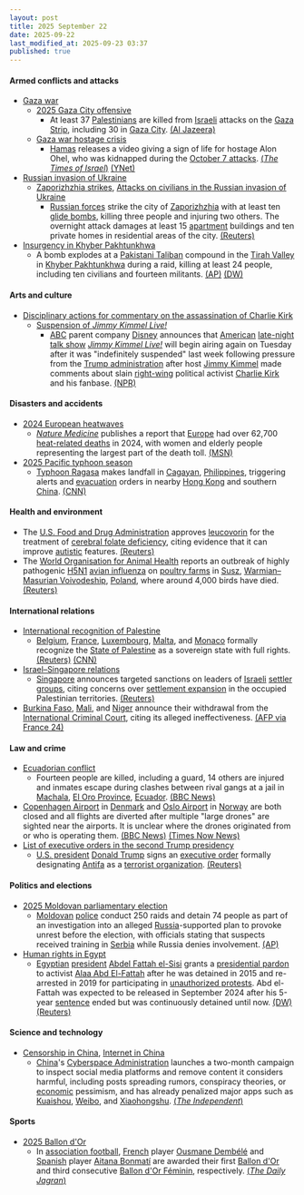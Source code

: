 ```yaml
---
layout: post
title: 2025 September 22
date: 2025-09-22
last_modified_at: 2025-09-23 03:37
published: true
---
```



#### Armed conflicts and attacks

* [Gaza war](https://en.wikipedia.org/wiki/Gaza_war "Gaza war")
  * [2025 Gaza City offensive](https://en.wikipedia.org/wiki/2025_Gaza_City_offensive "2025 Gaza City offensive")
    * At least 37 [Palestinians](https://en.wikipedia.org/wiki/Palestinians "Palestinians") are killed from [Israeli](https://en.wikipedia.org/wiki/IDF "IDF") attacks on the [Gaza Strip](https://en.wikipedia.org/wiki/Gaza_Strip "Gaza Strip"), including 30 in [Gaza City](https://en.wikipedia.org/wiki/Gaza_City "Gaza City"). [(Al Jazeera)](https://www.aljazeera.com/news/liveblog/2025/9/22/live-israel-keeps-pummeling-gaza-as-support-grows-for-palestinian-state)
  * [Gaza war hostage crisis](https://en.wikipedia.org/wiki/Gaza_war_hostage_crisis "Gaza war hostage crisis")
    * [Hamas](https://en.wikipedia.org/wiki/Hamas "Hamas") releases a video giving a sign of life for hostage Alon Ohel, who was kidnapped during the [October 7 attacks](https://en.wikipedia.org/wiki/October_7_attacks "October 7 attacks"). [(*The Times of Israel*)](https://www.timesofisrael.com/liveblog_entry/hamas-releases-propaganda-video-of-hostage-alon-ohel/) [(YNet)](https://www.ynetnews.com/article/hyzolcajgx)
* [Russian invasion of Ukraine](https://en.wikipedia.org/wiki/Russian_invasion_of_Ukraine "Russian invasion of Ukraine")
  * [Zaporizhzhia strikes](https://en.wikipedia.org/wiki/Zaporizhzhia_strikes_%282022%E2%80%93present%29 "Zaporizhzhia strikes (2022–present)"), [Attacks on civilians in the Russian invasion of Ukraine](https://en.wikipedia.org/wiki/Attacks_on_civilians_in_the_Russian_invasion_of_Ukraine "Attacks on civilians in the Russian invasion of Ukraine")
    * [Russian forces](https://en.wikipedia.org/wiki/Russian_Armed_Forces "Russian Armed Forces") strike the city of [Zaporizhzhia](https://en.wikipedia.org/wiki/Zaporizhzhia "Zaporizhzhia") with at least ten [glide bombs](https://en.wikipedia.org/wiki/Glide_bomb "Glide bomb"), killing three people and injuring two others. The overnight attack damages at least 15 [apartment](https://en.wikipedia.org/wiki/Apartment "Apartment") buildings and ten private homes in residential areas of the city. [(Reuters)](https://www.reuters.com/world/europe/russian-attack-zaporizhzhia-kills-three-governor-says-2025-09-22/)
* [Insurgency in Khyber Pakhtunkhwa](https://en.wikipedia.org/wiki/Insurgency_in_Khyber_Pakhtunkhwa "Insurgency in Khyber Pakhtunkhwa")
  * A bomb explodes at a [Pakistani Taliban](https://en.wikipedia.org/wiki/Pakistani_Taliban "Pakistani Taliban") compound in the [Tirah Valley](https://en.wikipedia.org/wiki/Tirah_Valley "Tirah Valley") in [Khyber Pakhtunkhwa](https://en.wikipedia.org/wiki/Khyber_Pakhtunkhwa "Khyber Pakhtunkhwa") during a raid, killing at least 24 people, including ten civilians and fourteen militants. [(AP)](https://apnews.com/article/pakistan-explosion-stored-explosives-northwest-84d9838d6c3b7a6c3e0e07282406eaf8) [(DW)](https://www.dw.com/en/pakistan-more-than-20-killed-during-raid-in-border-region/a-74099053)

#### Arts and culture

* [Disciplinary actions for commentary on the assassination of Charlie Kirk](https://en.wikipedia.org/wiki/Disciplinary_actions_for_commentary_on_the_assassination_of_Charlie_Kirk "Disciplinary actions for commentary on the assassination of Charlie Kirk")
  * [Suspension of *Jimmy Kimmel Live!*](https://en.wikipedia.org/wiki/Suspension_of_Jimmy_Kimmel_Live%21 "Suspension of Jimmy Kimmel Live!")
    * [ABC](https://en.wikipedia.org/wiki/American_Broadcasting_Company "American Broadcasting Company") parent company [Disney](https://en.wikipedia.org/wiki/Disney "Disney") announces that [American](https://en.wikipedia.org/wiki/United_States "United States") [late-night talk show](https://en.wikipedia.org/wiki/Late-night_talk_show "Late-night talk show") *[Jimmy Kimmel Live!](https://en.wikipedia.org/wiki/Jimmy_Kimmel_Live%21 "Jimmy Kimmel Live!")* will begin airing again on Tuesday after it was "indefinitely suspended" last week following pressure from the [Trump administration](https://en.wikipedia.org/wiki/Trump_administration "Trump administration") after host [Jimmy Kimmel](https://en.wikipedia.org/wiki/Jimmy_Kimmel "Jimmy Kimmel") made comments about slain [right-wing](https://en.wikipedia.org/wiki/Right-wing_politics_in_the_United_States "Right-wing politics in the United States") political activist [Charlie Kirk](https://en.wikipedia.org/wiki/Charlie_Kirk "Charlie Kirk") and his fanbase. [(NPR)](https://www.npr.org/2025/09/22/nx-s1-5550330/jimmy-kimmel-back-suspended-disney-trump)

#### Disasters and accidents

* [2024 European heatwaves](https://en.wikipedia.org/wiki/2024_European_heatwaves "2024 European heatwaves")
  * *[Nature Medicine](https://en.wikipedia.org/wiki/Nature_Medicine "Nature Medicine")* publishes a report that [Europe](https://en.wikipedia.org/wiki/Europe "Europe") had over 62,700 [heat-related deaths](https://en.wikipedia.org/wiki/Heat_illness "Heat illness") in 2024, with women and elderly people representing the largest part of the death toll. [(MSN)](https://www.msn.com/en-ca/news/world/europe-had-over-62-700-heat-related-deaths-in-2024-report-finds/ar-AA1N4o9I?ocid=winp1taskbar&cvid=68d1703b64bc43a4ba75984e71c87ab4&ei=9)
* [2025 Pacific typhoon season](https://en.wikipedia.org/wiki/2025_Pacific_typhoon_season "2025 Pacific typhoon season")
  * [Typhoon Ragasa](https://en.wikipedia.org/wiki/Typhoon_Ragasa "Typhoon Ragasa") makes landfall in [Cagayan](https://en.wikipedia.org/wiki/Cagayan "Cagayan"), [Philippines](https://en.wikipedia.org/wiki/Philippines "Philippines"), triggering alerts and [evacuation](https://en.wikipedia.org/wiki/Emergency_evacuation "Emergency evacuation") orders in nearby [Hong Kong](https://en.wikipedia.org/wiki/Hong_Kong "Hong Kong") and southern [China](https://en.wikipedia.org/wiki/China "China"). [(CNN)](https://www.cnn.com/2025/09/22/asia/super-typhoon-ragasa-philippines-hong-kong-intl-hnk)

#### Health and environment

* The [U.S. Food and Drug Administration](https://en.wikipedia.org/wiki/U.S._Food_and_Drug_Administration "U.S. Food and Drug Administration") approves [leucovorin](https://en.wikipedia.org/wiki/Leucovorin "Leucovorin") for the treatment of [cerebral folate deficiency](https://en.wikipedia.org/wiki/Cerebral_folate_deficiency "Cerebral folate deficiency"), citing evidence that it can improve [autistic](https://en.wikipedia.org/wiki/Autism "Autism") features. [(Reuters)](https://www.reuters.com/business/healthcare-pharmaceuticals/fda-approves-drug-that-trump-due-suggest-autism-treatment-2025-09-22/)
* The [World Organisation for Animal Health](https://en.wikipedia.org/wiki/World_Organisation_for_Animal_Health "World Organisation for Animal Health") reports an outbreak of highly pathogenic [H5N1](https://en.wikipedia.org/wiki/H5N1 "H5N1") [avian influenza](https://en.wikipedia.org/wiki/Avian_influenza "Avian influenza") on [poultry farms](https://en.wikipedia.org/wiki/Poultry_farming "Poultry farming") in [Susz](https://en.wikipedia.org/wiki/Susz "Susz"), [Warmian–Masurian Voivodeship](https://en.wikipedia.org/wiki/Warmian%E2%80%93Masurian_Voivodeship "Warmian–Masurian Voivodeship"), [Poland](https://en.wikipedia.org/wiki/Poland "Poland"), where around 4,000 birds have died. [(Reuters)](https://www.reuters.com/business/healthcare-pharmaceuticals/poland-reports-bird-flu-outbreak-farms-north-woah-says-2025-09-22/)

#### International relations

* [International recognition of Palestine](https://en.wikipedia.org/wiki/International_recognition_of_Palestine "International recognition of Palestine")
  * [Belgium](https://en.wikipedia.org/wiki/Belgium "Belgium"), [France](https://en.wikipedia.org/wiki/France "France"), [Luxembourg](https://en.wikipedia.org/wiki/Luxembourg "Luxembourg"), [Malta](https://en.wikipedia.org/wiki/Malta "Malta"), and [Monaco](https://en.wikipedia.org/wiki/Monaco "Monaco") formally recognize the [State of Palestine](https://en.wikipedia.org/wiki/State_of_Palestine "State of Palestine") as a sovereign state with full rights. [(Reuters)](https://www.reuters.com/world/live-france-formally-recognize-palestinian-state-two-state-solution-summit-2025-09-22/) [(CNN)](https://www.cnn.com/world/live-news/israel-france-palestine-un-09-22-25#cmfvkmj4p0000356ob3dtalwh)
* [Israel–Singapore relations](https://en.wikipedia.org/wiki/Israel%E2%80%93Singapore_relations "Israel–Singapore relations")
  * [Singapore](https://en.wikipedia.org/wiki/Singapore "Singapore") announces targeted sanctions on leaders of [Israeli](https://en.wikipedia.org/wiki/Israel "Israel") [settler groups](https://en.wikipedia.org/wiki/Israeli_settlement "Israeli settlement"), citing concerns over [settlement expansion](https://en.wikipedia.org/wiki/Israeli_occupation_of_the_West_Bank "Israeli occupation of the West Bank") in the occupied Palestinian territories. [(Reuters)](https://www.reuters.com/world/asia-pacific/singapore-sanction-israeli-settler-leaders-supports-palestine-statehood-2025-09-22/)
* [Burkina Faso](https://en.wikipedia.org/wiki/Burkina_Faso "Burkina Faso"), [Mali](https://en.wikipedia.org/wiki/Mali "Mali"), and [Niger](https://en.wikipedia.org/wiki/Niger "Niger") announce their withdrawal from the [International Criminal Court](https://en.wikipedia.org/wiki/International_Criminal_Court "International Criminal Court"), citing its alleged ineffectiveness. [(AFP via France 24)](https://www.france24.com/en/africa/20250922-niger-mali-and-burkina-faso-icc-withdrawal)

#### Law and crime

* [Ecuadorian conflict](https://en.wikipedia.org/wiki/Ecuadorian_conflict_%282024%E2%80%93present%29 "Ecuadorian conflict (2024–present)")
  * Fourteen people are killed, including a guard, 14 others are injured and inmates escape during clashes between rival gangs at a jail in [Machala](https://en.wikipedia.org/wiki/Machala "Machala"), [El Oro Province](https://en.wikipedia.org/wiki/El_Oro_Province "El Oro Province"), [Ecuador](https://en.wikipedia.org/wiki/Ecuador "Ecuador"). [(BBC News)](https://www.bbc.com/news/articles/c4gkwdzld23o)
* [Copenhagen Airport](https://en.wikipedia.org/wiki/Copenhagen_Airport "Copenhagen Airport") in [Denmark](https://en.wikipedia.org/wiki/Denmark "Denmark") and [Oslo Airport](https://en.wikipedia.org/wiki/Oslo_Airport%2C_Gardermoen "Oslo Airport, Gardermoen") in [Norway](https://en.wikipedia.org/wiki/Norway "Norway") are both closed and all flights are diverted after multiple "large drones" are sighted near the airports. It is unclear where the drones originated from or who is operating them. [(BBC News)](https://www.bbc.co.uk/news/articles/cn4lj1yvgvgo) [(Times Now News)](https://www.timesnownews.com/world/europe/copenhagen-oslo-airport-airspace-shut-after-drone-sighting-article-152876018)
* [List of executive orders in the second Trump presidency](https://en.wikipedia.org/wiki/List_of_executive_orders_in_the_second_Trump_presidency "List of executive orders in the second Trump presidency")
  * [U.S. president](https://en.wikipedia.org/wiki/President_of_the_United_States "President of the United States") [Donald Trump](https://en.wikipedia.org/wiki/Donald_Trump "Donald Trump") signs an [executive order](https://en.wikipedia.org/wiki/Executive_order "Executive order") formally designating [Antifa](https://en.wikipedia.org/wiki/Antifa_%28United_States%29 "Antifa (United States)") as a [terrorist organization](https://en.wikipedia.org/wiki/List_of_designated_terrorist_groups "List of designated terrorist groups"). [(Reuters)](https://www.reuters.com/world/us/trump-signs-order-designating-antifa-terrorist-organization-2025-09-22/)

#### Politics and elections

* [2025 Moldovan parliamentary election](https://en.wikipedia.org/wiki/2025_Moldovan_parliamentary_election "2025 Moldovan parliamentary election")
  * [Moldovan](https://en.wikipedia.org/wiki/Moldova "Moldova") [police](https://en.wikipedia.org/wiki/Moldovan_Police "Moldovan Police") conduct 250 raids and detain 74 people as part of an investigation into an alleged [Russia](https://en.wikipedia.org/wiki/Russia "Russia")-supported plan to provoke unrest before the election, with officials stating that suspects received training in [Serbia](https://en.wikipedia.org/wiki/Serbia "Serbia") while Russia denies involvement. [(AP)](https://apnews.com/article/moldova-russia-arrests-plot-election-293ee902e878ce1efcca339759eb06d0)
* [Human rights in Egypt](https://en.wikipedia.org/wiki/Human_rights_in_Egypt "Human rights in Egypt")
  * [Egyptian](https://en.wikipedia.org/wiki/Egypt "Egypt") [president](https://en.wikipedia.org/wiki/President_of_Egypt "President of Egypt") [Abdel Fattah el-Sisi](https://en.wikipedia.org/wiki/Abdel_Fattah_el-Sisi "Abdel Fattah el-Sisi") grants a [presidential pardon](https://en.wikipedia.org/wiki/Presidential_pardon "Presidential pardon") to activist [Alaa Abd El-Fattah](https://en.wikipedia.org/wiki/Alaa_Abd_El-Fattah "Alaa Abd El-Fattah") after he was detained in 2015 and re-arrested in 2019 for participating in [unauthorized protests](https://en.wikipedia.org/wiki/2019_Egyptian_protests "2019 Egyptian protests"). Abd el-Fattah was expected to be released in September 2024 after his 5-year [sentence](https://en.wikipedia.org/wiki/Sentence_%28law%29 "Sentence (law)") ended but was continuously detained until now. [(DW)](https://www.dw.com/en/egypt-pardons-jailed-activist-alaa-abd-el-fattah/a-74095862) [(Reuters)](https://www.reuters.com/world/africa/egypts-president-sisi-pardons-high-profile-egyptian-british-activist-alaa-abd-el-2025-09-22/)

#### Science and technology

* [Censorship in China](https://en.wikipedia.org/wiki/Censorship_in_China "Censorship in China"), [Internet in China](https://en.wikipedia.org/wiki/Internet_in_China "Internet in China")
  * [China](https://en.wikipedia.org/wiki/China "China")'s [Cyberspace Administration](https://en.wikipedia.org/wiki/Cyberspace_Administration_of_China "Cyberspace Administration of China") launches a two-month campaign to inspect social media platforms and remove content it considers harmful, including posts spreading rumors, conspiracy theories, or [economic](https://en.wikipedia.org/wiki/Economy_of_China "Economy of China") pessimism, and has already penalized major apps such as [Kuaishou](https://en.wikipedia.org/wiki/Kuaishou "Kuaishou"), [Weibo](https://en.wikipedia.org/wiki/Weibo "Weibo"), and [Xiaohongshu](https://en.wikipedia.org/wiki/Xiaohongshu "Xiaohongshu"). [(*The Independent*)](https://www.independent.co.uk/asia/china/china-internet-censorship-weibo-kuaishou-b2831166.html)

#### Sports

* [2025 Ballon d'Or](https://en.wikipedia.org/wiki/2025_Ballon_d%27Or "2025 Ballon d'Or")
  * In [association football](https://en.wikipedia.org/wiki/Association_football "Association football"), [French](https://en.wikipedia.org/wiki/Football_in_France "Football in France") player [Ousmane Dembélé](https://en.wikipedia.org/wiki/Ousmane_Demb%C3%A9l%C3%A9 "Ousmane Dembélé") and [Spanish](https://en.wikipedia.org/wiki/Football_in_Spain "Football in Spain") player [Aitana Bonmatí](https://en.wikipedia.org/wiki/Aitana_Bonmat%C3%AD "Aitana Bonmatí") are awarded their first [Ballon d'Or](https://en.wikipedia.org/wiki/Ballon_d%27Or "Ballon d'Or") and third consecutive [Ballon d'Or Féminin](https://en.wikipedia.org/wiki/Ballon_d%27Or_F%C3%A9minin "Ballon d'Or Féminin"), respectively. [(*The Daily Jagran*)](https://www.thedailyjagran.com/sports/ousmane-dembele-wins-ballon-dor-2025-in-mens-category-aitana-bonmati-creates-history-with-third-successive-title-10268868)
